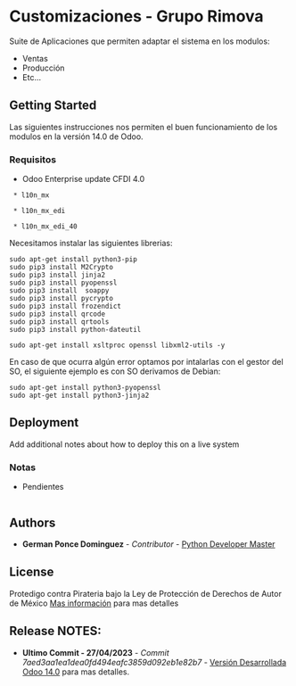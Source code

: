 # Customizaciones - Grupo Rimova


Suite de Aplicaciones que permiten adaptar el sistema en los modulos:

* Ventas
* Producción
* Etc...

## Getting Started

Las siguientes instrucciones nos permiten el buen funcionamiento de los modulos en la versión 14.0 de Odoo.

### Requisitos

* Odoo Enterprise update CFDI 4.0

```
 * l10n_mx

 * l10n_mx_edi

 * l10n_mx_edi_40

```

Necesitamos instalar las siguientes librerias:

```
sudo apt-get install python3-pip
sudo pip3 install M2Crypto
sudo pip3 install jinja2
sudo pip3 install pyopenssl
sudo pip3 install  soappy
sudo pip3 install pycrypto
sudo pip3 install frozendict
sudo pip3 install qrcode
sudo pip3 install qrtools
sudo pip3 install python-dateutil 

sudo apt-get install xsltproc openssl libxml2-utils -y

```

En caso de que ocurra algún error optamos por intalarlas con el gestor del SO, el siguiente ejemplo es con SO derivamos de Debian:

```
sudo apt-get install python3-pyopenssl
sudo apt-get install python3-jinja2

```

## Deployment

Add additional notes about how to deploy this on a live system


### Notas

* Pendientes

```

```

## Authors

* **German Ponce Dominguez** - *Contributor* - [Python Developer Master](https://www.linkedin.com/in/german-ponce-dominguez-07a02b61/)



## License

Protedigo contra Pirateria bajo la Ley de Protección de Derechos de Autor de México  [Mas información](https://mexico.justia.com/federales/leyes/ley-federal-del-derecho-de-autor/titulo-ii/capitulo-i/) para mas detalles

## Release NOTES:

* **Ultimo Commit - 27/04/2023** - *Commit 7aed3aa1ea1dea0fd494eafc3859d092eb1e82b7* - [Versión Desarrollada Odoo 14.0](https://github.com/sistemasmitzu/mitzu_custom_odoo/commit/7aed3aa1ea1dea0fd494eafc3859d092eb1e82b7) para mas detalles.
